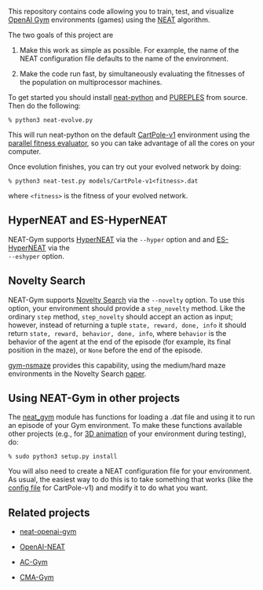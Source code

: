This repository contains code allowing you to train, test, and visualize
[OpenAI Gym](https://gym.openai.com/) environments (games) using the
[NEAT](https://www.cse.unr.edu/~sushil/class/gas/papers/NEAT.pdf) algorithm.

The two goals of this project are 

1. Make this work as simple as possible.  For example, the name of the NEAT
configuration file defaults to the name of the environment.

2. Make the code run fast, by simultaneously evaluating the fitnesses of the
population on multiprocessor machines.

To get started you should install [neat-python](https://github.com/CodeReclaimers/neat-python) 
and [PUREPLES](https://github.com/ukuleleplayer/pureples) from source. Then 
do the following:

```
% python3 neat-evolve.py 
```
This will run neat-python on the default [CartPole-v1](https://gym.openai.com/envs/CartPole-v1/) environment using the
[parallel fitness evaluator](https://neat-python.readthedocs.io/en/latest/module_summaries.html#parallel),
so you can take advantage of all the cores on your computer.

Once evolution finishes, you can try out your evolved network by doing:

```
% python3 neat-test.py models/CartPole-v1<fitness>.dat
```

where ```<fitness>``` is the fitness of your evolved network.

## HyperNEAT and ES-HyperNEAT

NEAT-Gym supports [HyperNEAT](https://en.wikipedia.org/wiki/HyperNEAT) via the ```--hyper``` option and
and [ES-HyperNEAT](http://eplex.cs.ucf.edu/ESHyperNEAT/) via the <br> ```--eshyper``` option.

## Novelty Search

NEAT-Gym supports
[Novelty Search](https://www.cs.swarthmore.edu/~meeden/DevelopmentalRobotics/lehman_ecj11.pdf)
via the ```--novelty``` option.  To use this option, your environment should provide a
```step_novelty``` method.  Like the ordinary ```step``` method, ```step_novelty``` should 
accept an action as input; however, instead of returning a tuple ```state, reward, done, info```
it should return ```state, reward, behavior, done, info```, where ```behavior``` is the behavior
of the agent at the end of the episode (for example, its final position in the
maze), or ```None``` before the end of the episode.  

[gym-nsmaze](https://github.com/simondlevy/gym-nsmaze)
provides this capability, using the medium/hard maze environments in the Novelty Search
[paper](https://www.cs.swarthmore.edu/~meeden/DevelopmentalRobotics/lehman_ecj11.pdf).

## Using NEAT-Gym in other projects

The
[neat_gym](https://github.com/simondlevy/NEAT-Gym/blob/master/neat_gym/__init__.py)
module has functions for loading a .dat file and using it to run an episode of
your Gym environment.  To make these functions available other projects (e.g., for
[3D animation](https://github.com/simondlevy/gym-copter/blob/master/neat/3dtest.py)
of your environment during testing), do:

```
% sudo python3 setup.py install
```

You will also need to create a NEAT configuration file for your environment.  As usual,
the easiest way to do this is to take something that works (like the 
[config file](https://github.com/simondlevy/neat-gym/blob/master/config/CartPole-v1.cfg)
for CartPole-v1) and modify it to do what you want.

## Related projects

* [neat-openai-gym](https://github.com/sroj/neat-openai-gym)

* [OpenAI-NEAT](https://github.com/HackerShackOfficial/OpenAI-NEAT)

* [AC-Gym](https://github.com/simondlevy/AC-Gym)

* [CMA-Gym](https://github.com/simondlevy/CMA-Gym)
